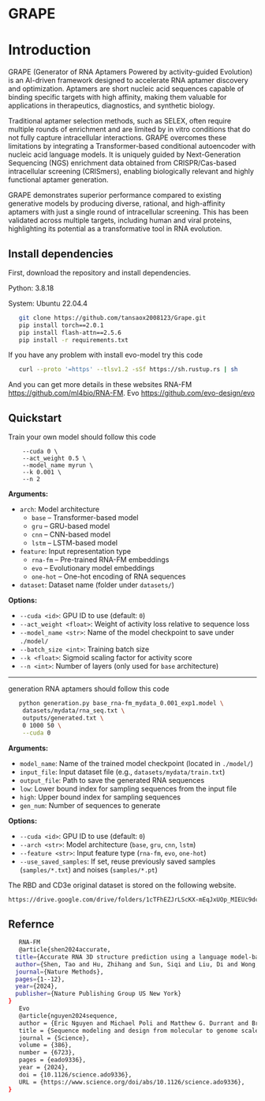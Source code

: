 # GRAPE

# Introduction
GRAPE (Generator of RNA Aptamers Powered by activity-guided Evolution) is an AI-driven framework designed to accelerate RNA aptamer discovery and optimization. Aptamers are short nucleic acid sequences capable of binding specific targets with high affinity, making them valuable for applications in therapeutics, diagnostics, and synthetic biology.

Traditional aptamer selection methods, such as SELEX, often require multiple rounds of enrichment and are limited by in vitro conditions that do not fully capture intracellular interactions. GRAPE overcomes these limitations by integrating a Transformer-based conditional autoencoder with nucleic acid language models. It is uniquely guided by Next-Generation Sequencing (NGS) enrichment data obtained from CRISPR/Cas-based intracellular screening (CRISmers), enabling biologically relevant and highly functional aptamer generation.

GRAPE demonstrates superior performance compared to existing generative models by producing diverse, rational, and high-affinity aptamers with just a single round of intracellular screening. This has been validated across multiple targets, including human and viral proteins, highlighting its potential as a transformative tool in RNA evolution.

## Install dependencies
First, download the repository and install dependencies.

Python: 3.8.18

System: Ubuntu 22.04.4

```bash
   git clone https://github.com/tansaox2008123/Grape.git
   pip install torch==2.0.1
   pip install flash-attn==2.5.6
   pip install -r requirements.txt
```

If you have any problem with install evo-model try this code 
```bash
   curl --proto '=https' --tlsv1.2 -sSf https://sh.rustup.rs | sh
```

And you can get more details in these websites
RNA-FM https://github.com/ml4bio/RNA-FM.
Evo https://github.com/evo-design/evo

## Quickstart
Train your own model should follow this code
```bashpython train.py <arch> <feature> <dataset> \
    --cuda 0 \
    --act_weight 0.5 \
    --model_name myrun \
    --k 0.001 \
    --n 2

```

**Arguments:**

* `arch`: Model architecture
  * `base` – Transformer-based model
  * `gru` – GRU-based model
  * `cnn` – CNN-based model
  * `lstm` – LSTM-based model
* `feature`: Input representation type
  * `rna-fm` – Pre-trained RNA-FM embeddings
  * `evo` – Evolutionary model embeddings
  * `one-hot` – One-hot encoding of RNA sequences
* `dataset`: Dataset name (folder under `datasets/`)

**Options:**

* `--cuda <id>`: GPU ID to use (default: `0`)
* `--act_weight <float>`: Weight of activity loss relative to sequence loss
* `--model_name <str>`: Name of the model checkpoint to save under `./model/`
* `--batch_size <int>`: Training batch size
* `--k <float>`: Sigmoid scaling factor for activity score
* `--n <int>`: Number of layers (only used for `base` architecture)

---

generation RNA aptamers should follow this code
```bash
   python generation.py base_rna-fm_mydata_0.001_exp1.model \
    datasets/mydata/rna_seq.txt \
    outputs/generated.txt \
    0 1000 50 \
    --cuda 0

```

**Arguments:**

* `model_name`: Name of the trained model checkpoint (located in `./model/`)
* `input_file`: Input dataset file (e.g., `datasets/mydata/train.txt`)
* `output_file`: Path to save the generated RNA sequences
* `low`: Lower bound index for sampling sequences from the input file
* `high`: Upper bound index for sampling sequences
* `gen_num`: Number of sequences to generate

**Options:**

* `--cuda <id>`: GPU ID to use (default: `0`)
* `--arch <str>`: Model architecture (`base`, `gru`, `cnn`, `lstm`)
* `--feature <str>`: Input feature type (`rna-fm`, `evo`, `one-hot`)
* `--use_saved_samples`: If set, reuse previously saved samples (`samples/*.txt`) and noises (`samples/*.pt`)



The RBD and CD3e original dataset is stored on the following website.
```bash
https://drive.google.com/drive/folders/1cTFhEZJrLScKX-mEqJxUOp_MIEUc9dc1?usp=sharing
```
## Refernce
```bash
   RNA-FM
   @article{shen2024accurate,
  title={Accurate RNA 3D structure prediction using a language model-based deep learning approach},
  author={Shen, Tao and Hu, Zhihang and Sun, Siqi and Liu, Di and Wong, Felix and Wang, Jiuming and Chen, Jiayang and Wang, Yixuan and Hong, Liang and Xiao, Jin and others},
  journal={Nature Methods},
  pages={1--12},
  year={2024},
  publisher={Nature Publishing Group US New York}
}
   Evo
   @article{nguyen2024sequence,
   author = {Eric Nguyen and Michael Poli and Matthew G. Durrant and Brian Kang and Dhruva Katrekar and David B. Li and Liam J. Bartie and Armin W. Thomas and Samuel H. King and Garyk Brixi and Jeremy Sullivan and Madelena Y. Ng and Ashley Lewis and Aaron Lou and Stefano Ermon and Stephen A. Baccus and Tina Hernandez-Boussard and Christopher Ré and Patrick D. Hsu and Brian L. Hie },
   title = {Sequence modeling and design from molecular to genome scale with Evo},
   journal = {Science},
   volume = {386},
   number = {6723},
   pages = {eado9336},
   year = {2024},
   doi = {10.1126/science.ado9336},
   URL = {https://www.science.org/doi/abs/10.1126/science.ado9336},
}
```

